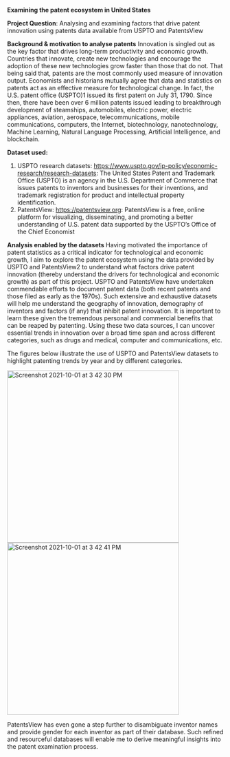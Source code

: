 **Examining the patent ecosystem in United States**

**Project Question**: Analysing and examining factors that drive patent innovation using patents data available from USPTO and PatentsView

**Background & motivation to analyse patents**
Innovation is singled out as the key factor that drives long-term productivity and economic growth. 
Countries that innovate, create new technologies and encourage the adoption of these new technologies grow faster than those that do not. 
That being said that, patents are the most commonly used measure of innovation output. 
Economists and historians mutually agree that data and statistics on patents act as an effective measure for technological change. 
In fact, the U.S. patent office (USPTO)1 issued its first patent on July 31, 1790. 
Since then, there have been over 6 million patents issued leading to breakthrough development of steamships, automobiles, electric power, electric appliances, 
aviation, aerospace, telecommunications, mobile communications, computers, the Internet, biotechnology, nanotechnology, Machine Learning, 
Natural Language Processing, Artificial Intelligence, and blockchain.


**Dataset used:**
1. USPTO research datasets: https://www.uspto.gov/ip-policy/economic-research/research-datasets: The United States Patent and Trademark Office (USPTO) is an agency in the U.S. Department of Commerce that issues patents to inventors and businesses for their 
inventions, and trademark registration for product and intellectual property identification.
2. PatentsView: https://patentsview.org: PatentsView is a free, online platform for visualizing, disseminating, and promoting a better understanding of U.S. patent data supported by the USPTO’s Office of the Chief Economist


**Analysis enabled by the datasets**
Having motivated the importance of patent statistics as a critical indicator for technological and economic growth, 
I aim to explore the patent ecosystem using the data provided by USPTO and PatentsView2 to understand what factors drive patent innovation 
(thereby understand the drivers for technological and economic growth) as part of this project. USPTO and PatentsView have undertaken commendable efforts to 
document patent data (both recent patents and those filed as early as the 1970s). Such extensive and exhaustive datasets will help me understand the 
geography of innovation, demography of inventors and factors (if any) that inhibit patent innovation. 
It is important to learn these given the tremendous personal and commercial benefits that can be reaped by patenting. 
Using these two data sources, I can uncover essential trends in innovation over a broad time span and across different categories, 
such as drugs and medical, computer and communications, etc.

The figures below illustrate the use of USPTO and PatentsView datasets to highlight patenting trends by year and by different categories.

<img width="400" alt="Screenshot 2021-10-01 at 3 42 30 PM" src="https://user-images.githubusercontent.com/19886818/135680015-235d71df-0368-4172-b4ed-1e15b9b49803.png">

<img width="400" alt="Screenshot 2021-10-01 at 3 42 41 PM" src="https://user-images.githubusercontent.com/19886818/135680017-10c679d4-d630-46d1-96d8-baceba7a500d.png">


PatentsView has even gone a step further to disambiguate inventor names and provide gender for each inventor as part of their database. 
Such refined and resourceful databases will enable me to derive meaningful insights into the patent examination process.

